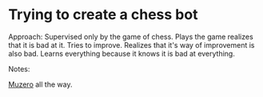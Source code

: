 # Trying to create a chess bot

Approach:
Supervised only by the game of chess. Plays the game realizes that it is bad at it. Tries to improve.
Realizes that it's way of improvement is also bad. Learns everything because it knows it is bad at everything.



Notes:

[Muzero](https://arxiv.org/pdf/1911.08265.pdf) all the way.